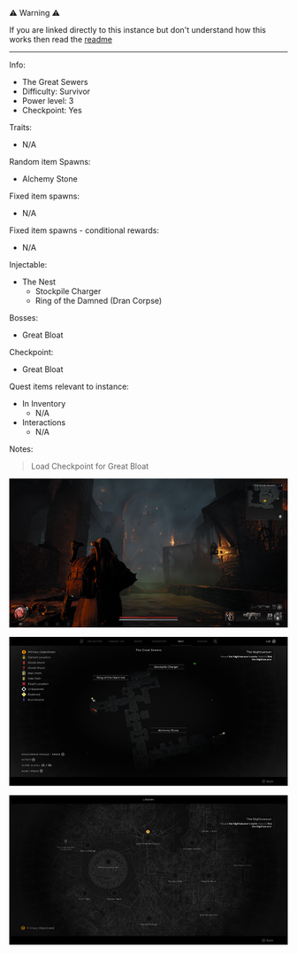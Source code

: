 ⚠️ Warning ⚠️

If you are linked directly to this instance but don't understand how this works then read the [readme](https://github.com/razeedazee/remnant2-instances/blob/main/README.md)

<hr>

Info:

- The Great Sewers
- Difficulty: Survivor
- Power level: 3
- Checkpoint: Yes

Traits:

- N/A

Random item Spawns:

- Alchemy Stone

Fixed item spawns:

- N/A

Fixed item spawns - conditional rewards:

- N/A

Injectable:

- The Nest
  - Stockpile Charger
  - Ring of the Damned (Dran Corpse)

Bosses:

- Great Bloat

Checkpoint:

- Great Bloat

Quest items relevant to instance:

- In Inventory
  - N/A
- Interactions
  - N/A

Notes:

> Load Checkpoint for Great Bloat

![](info/info.png)

![](info/mini-map.png)

![](info/travel-map.png)
